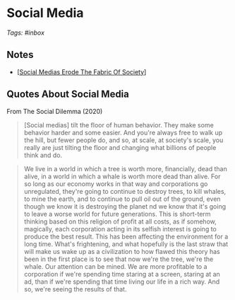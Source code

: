 # Social Media

_Tags: #inbox_

## Notes

- [[Social Medias Erode The Fabric Of Society]]

## Quotes About Social Media

From The Social Dilemma (2020)

> [Social medias] tilt the floor of human behavior. They make some behavior harder and some easier. And you're always free to walk up the hill, but fewer people do, and so, at scale, at society's scale, you really are just tilting the floor and changing what billions of people think and do.

> We live in a world in which a tree is worth more, financially, dead than alive, in a world in which a whale is worth more dead than alive. For so long as our economy works in that way and corporations go unregulated, they're going to continue to destroy trees, to kill whales, to mine the earth, and to continue to pull oil out of the ground, even though we know it is destroying the planet nd we know that it's going to leave a worse world for future generations. This is short-term thinking based on this religion of profit at all costs, as if somehow, magically, each corporation acting in its selfish interest is going to produce the best result. This has been affecting the environment for a long time. What's frightening, and what hopefully is the last straw that will make us wake up as a civilization to how flawed this theory has been in the first place is to see that now we're the tree, we're the whale. Our attention can be mined. We are more profitable to a corporation if we're spending time staring at a screen, staring at an ad, than if we're spending that time living our life in a rich way. And so, we're seeing the results of that.

[//begin]: # "Autogenerated link references for markdown compatibility"
[Social Medias Erode The Fabric Of Society]: ../notes/social-medias-erode-the-fabric-of-society "Social Medias Erode The Fabric Of Society"
[//end]: # "Autogenerated link references"
